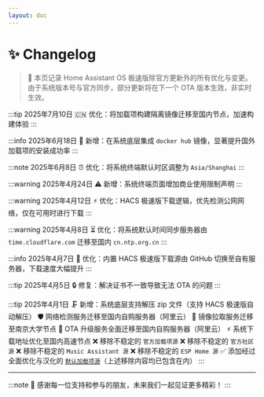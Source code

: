 ```yaml
--- 
layout: doc 
---
```


# ✨ Changelog
> 📝 本页记录 Home Assistant OS 极速版除官方更新外的所有优化与变更。由于系统版本号与官方同步，部分更新将在下一个 OTA 版本生效，非实时生效。



:::tip 2025年7月10日
🇨🇳 优化：将加载项构建隔离镜像迁移至国内节点，加速构建体验
:::

:::info 2025年6月18日
🐳 新增：在系统底层集成 `docker hub` 镜像，显著提升国外加载项的安装成功率
:::

:::note 2025年6月8日
⏰ 优化：将系统终端默认时区调整为 `Asia/Shanghai`
:::

:::warning 2025年4月24日
⚠️ 新增：系统终端页面增加商业使用限制声明
:::

:::warning 2025年4月12日
⚡ 优化：HACS 极速版下载逻辑，优先检测公网网络，仅在可用时进行下载
:::

:::warning 2025年4月8日
⏳ 优化：将系统默认时间同步服务器由 `time.cloudflare.com` 迁移至国内 `cn.ntp.org.cn`
:::

:::info 2025年4月7日
🚀 优化：内置 HACS 极速版下载源由 GitHub 切换至自有服务器，下载速度大幅提升
:::

:::tip 2025年4月5日
🔒 修复：解决证书不一致导致无法 OTA 的问题
:::

:::tip 2025年4月1日
🗜️ 新增：系统底层支持解压 zip 文件（支持 HACS 极速版自动解压）
🛡️ 网络检测服务迁移至国内自购服务器（阿里云）
🏫 镜像拉取服务迁移至南京大学节点
🔄 OTA 升级服务全面迁移至国内自购服务器（阿里云）
⚡ 系统下载地址优化至国内高速节点
❌ 移除不稳定的 `官方加载项源`
❌ 移除不稳定的 `官方社区源`
❌ 移除不稳定的 `Music Assistant 源`
❌ 移除不稳定的 `ESP Home 源`
✅ 添加经过全面优化与汉化的 [`默认加载项源`](addoncn)（上述移除内容均已包含在内）
:::

---

:::note
🚩 感谢每一位支持和参与的朋友，未来我们一起见证更多精彩！
:::

